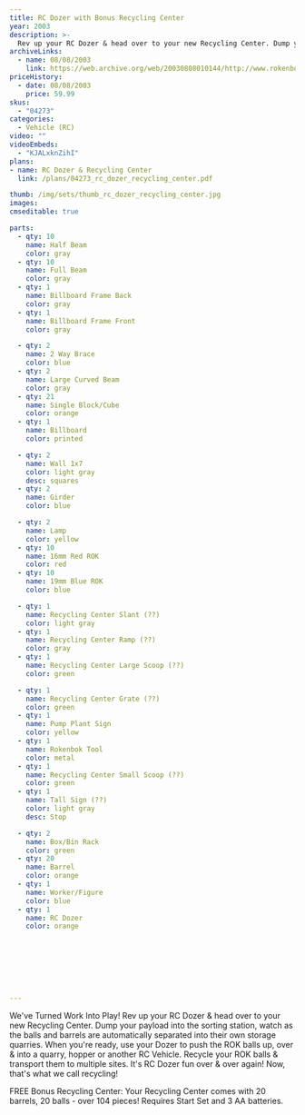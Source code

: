```yaml
---
title: RC Dozer with Bonus Recycling Center
year: 2003
description: >-
  Rev up your RC Dozer & head over to your new Recycling Center. Dump your payload into the sorting station, watch as the balls and barrels are separated into their own storage quarries. When you're ready, use your Dozer to push the ROK balls up, over & into a quarry, hopper or another RC Vehicle.
archiveLinks:
  - name: 08/08/2003
    link: https://web.archive.org/web/20030808010144/http://www.rokenbok.com/catalog/pd_rcv_DozerRCtr.html
priceHistory:
  - date: 08/08/2003
    price: 59.99
skus:
  - "04273"
categories:
  - Vehicle (RC)
video: ""
videoEmbeds:
  - "KJALxknZihI"
plans:
- name: RC Dozer & Recycling Center
  link: /plans/04273_rc_dozer_recycling_center.pdf

thumb: /img/sets/thumb_rc_dozer_recycling_center.jpg
images:
cmseditable: true

parts:
  - qty: 10
    name: Half Beam
    color: gray
  - qty: 10
    name: Full Beam
    color: gray
  - qty: 1
    name: Billboard Frame Back
    color: gray
  - qty: 1
    name: Billboard Frame Front
    color: gray

  - qty: 2
    name: 2 Way Brace
    color: blue
  - qty: 2
    name: Large Curved Beam
    color: gray
  - qty: 21
    name: Single Block/Cube
    color: orange
  - qty: 1
    name: Billboard
    color: printed

  - qty: 2
    name: Wall 1x7
    color: light gray
    desc: squares
  - qty: 2
    name: Girder
    color: blue

  - qty: 2
    name: Lamp
    color: yellow
  - qty: 10
    name: 16mm Red ROK
    color: red
  - qty: 10
    name: 19mm Blue ROK
    color: blue

  - qty: 1
    name: Recycling Center Slant (??)
    color: light gray
  - qty: 1
    name: Recycling Center Ramp (??)
    color: gray
  - qty: 1
    name: Recycling Center Large Scoop (??)
    color: green

  - qty: 1
    name: Recycling Center Grate (??)
    color: green
  - qty: 1
    name: Pump Plant Sign
    color: yellow
  - qty: 1
    name: Rokenbok Tool
    color: metal
  - qty: 1
    name: Recycling Center Small Scoop (??)
    color: green
  - qty: 1
    name: Tall Sign (??)
    color: light gray
    desc: Stop

  - qty: 2
    name: Box/Bin Rack
    color: green
  - qty: 20
    name: Barrel
    color: orange
  - qty: 1
    name: Worker/Figure
    color: blue
  - qty: 1
    name: RC Dozer
    color: orange








---
```

We've Turned Work Into Play!
Rev up your RC Dozer & head over to your new Recycling Center. Dump your payload into the sorting station, watch as the balls and barrels are automatically separated into their own storage quarries. When you're ready, use your Dozer to push the ROK balls up, over & into a quarry, hopper or another RC Vehicle. Recycle your ROK balls & transport them to multiple sites. It's RC Dozer fun over & over again! Now, that's what we call recycling!

FREE Bonus Recycling Center: Your Recycling Center comes with 20 barrels, 20 balls - over 104 pieces! Requires Start Set and 3 AA batteries.
